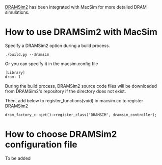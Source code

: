 [DRAMSim2](http://www.ece.umd.edu/dramsim/) has been integrated with MacSim for more detailed DRAM simulations.


# How to use DRAMSim2 with MacSim #

Specify a DRAMSim2 option during a build process.
```
./build.py --dramsim
```

Or you can specify it in the macsim.config file
```
[Library]
dram: 1
```

During the build process, DRAMSim2 source code files will be downloaded from DRAMSim2's repository if the directory does not exist.

Then, add below to register\_functions(void) in macsim.cc to register DRAMSim2
```
dram_factory_c::get()->register_class("DRAMSIM", dramsim_controller);
```

# How to choose DRAMSim2 configuration file #

To be added